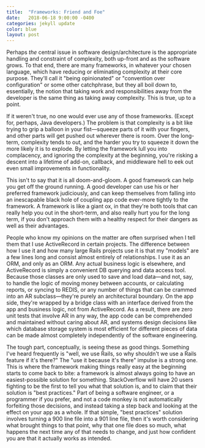 ```yaml
---
title:  "Frameworks: Friend and Foe"
date:   2018-06-18 9:00:00 -0400
categories: jekyll update
color: blue
layout: post
---
```

Perhaps *the* central issue in software design/architecture is the appropriate handling and constraint of complexity, both up-front and as the software grows. To that end, there are many frameworks, in whatever your chosen language, which have reducing or eliminating complexity at their core purpose. They'll call it "being opinionated" or "convention over configuration" or some other catchphrase, but they all boil down to, essentially, the notion that taking work and responsibilities away from the developer is the same thing as taking away complexity. This is true, up to a point.

If it weren't true, no one would ever use any of those frameworks. (Except for, perhaps, Java developers.) The problem is that complexity is a bit like trying to grip a balloon in your fist—squeeze parts of it with your fingers, and other parts will get pushed out wherever there is room. Over the long-term, complexity tends to out, and the harder you try to squeeze it down the more likely it is to explode. By letting the framework lull you into complacency, and ignoring the complexity at the beginning, you're risking a descent into a lifetime of add-on, callback, and middleware hell to eek out even small improvements in functionality.

This isn't to say that it is all doom-and-gloom. A good framework can help you get off the ground running. A good developer can use his or her preferred framework judiciously, and can keep themselves from falling into an inescapable black hole of coupling app code ever-more tightly to the framework. A framework is like a giant ox, in that they're both tools that can really help you out in the short-term, and also really hurt you for the long term, if you don't approach them with a healthy respect for their dangers as well as their advantages.

People who know my opinions on the matter are often surprised when I tell them that I use ActiveRecord in certain projects. The difference between how I use it and how many large Rails projects use it is that my "models" are a few lines long and consist almost entirely of relationships. I use it as an ORM, and only as an ORM. Any actual business logic is elsewhere, and ActiveRecord is simply a convenient DB querying and data access tool. Because those classes are only used to save and load data—and not, say, to handle the logic of moving money between accounts, or calculating reports, or syncing to REDIS, or any number of things that can be crammed into an AR subclass—they're purely an architectural boundary. On the app side, they're wrapped by a bridge class with an interface derived from the app and business logic, not from ActiveRecord. As a result, there are zero unit tests that involve AR in any way, the app code can be comprehended and maintained without caring about AR, and systems design decisions like which database storage system is most efficient for different pieces of data can be made almost completely independently of the software engineering.

The tough part, conceptually, is seeing these as good things. Something I've heard frequently is "well, we use Rails, so why shouldn't we use a Rails feature if it's there?" The "use it because it's there" impulse is a strong one. This is where the framework making things really easy at the beginning starts to come back to bite: a framework is almost always going to have an easiest-possible solution for something. StackOverflow will have 20 users fighting to be the first to tell you what that solution is, and to claim that their solution is "best practices." Part of being a software engineer, or a programmer if you prefer, and not a code monkey is not automatically forfeiting those decisions, and instead taking a step back and looking at the effect on your app as a whole. If that simple, "best practices" solution involves turning a 900 line file into a 901 line file, then it's worth considering what brought things to that point, why that one file does so much, what happens the next time any of that needs to change, and just how confident you are that it actually works as intended.